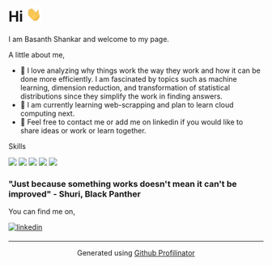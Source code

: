 # Hi  <img src = "https://github.com/basanth2191/basanth2191/blob/main/wave.gif" width = "30px" >

I am Basanth Shankar and welcome to my page.

A little about me,

-  👀 I love analyzing why things work the way they work and how it can be done more efficiently. I am fascinated by topics such as machine learning, dimension reduction, and transformation of statistical distributions since they simplify the work in finding answers.
- 🌱 I am currently learning web-scrapping and plan to learn cloud computing next.
- 🤝 Feel free to contact me or add me on linkedin if you would like to share ideas or work or learn together.

Skills

<img src = "https://img.shields.io/badge/Code-Python-red" >  <img src = "https://img.shields.io/badge/Code-R-green" >  <img src = "https://img.shields.io/badge/Tools-PostgreSQL-blue" >  <img src = "https://img.shields.io/badge/Tools-Tableau-yellow" >  <img src = "https://img.shields.io/badge/Code-SAS-blueviolet" >

### "Just because something works doesn't mean it can't be improved"  - Shuri, Black Panther


You can find me on,

<a href="https://www.linkedin.com/in/basanth-shankar" target="_blank">
<img src=https://img.shields.io/badge/linkedin-%231E77B5.svg?&style=for-the-badge&logo=linkedin&logoColor=white alt=linkedin style="margin-bottom: 5px;" />
</a>  

<br />

----
<div align="center">Generated using <a href="https://profilinator.rishav.dev/" target="_blank">Github Profilinator</a></div>

<!---
basanth2191/basanth2191 is a ✨ special ✨ repository because its `README.md` (this file) appears on your GitHub profile.
You can click the Preview link to take a look at your changes.
--->
